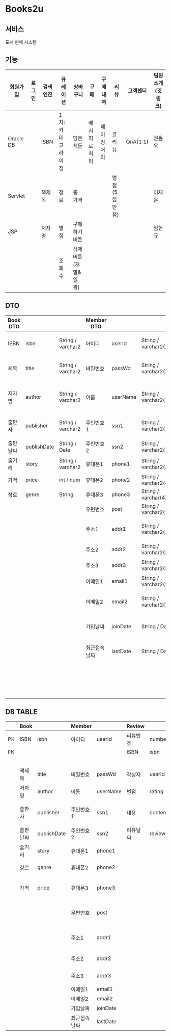 # Books2u
## 서비스
도서 판매 시스템

## 기능
| 회원가입      | 로그인 | 검색 엔진 | 큐레이션       | 장바구니         | 구매      | 구매내역   | 리뷰       | 고객센터     | 팀원 소개(깃링크) |
| --------- | --- | ----- | ---------- | ------------ | ------- | ------ | -------- | -------- | ---------- |
| Oracle DB |     | ISBN  | 1차: 카테고라이징 | 담은 책들        | 메시지로 처리 | 페이징 처리 | 글 리뷰     | QnA(1:1) | 권동욱        |
| Servlet   |     | 책제목   | 장르         | 총 가격         |         |        | 별점(5점만점) |          | 이재은        |
| JSP       |     | 저자명   | 별점         | 구매하기 버튼      |         |        |          |          | 임현규        |
|           |     |       | 조회수        | 삭제 버튼(개별&일괄) |         |        |          |          |            |

## DTO
| Book DTO |             |                   | Member DTO |          |                        | Review DTO |            |                   | Order DTO |                 |                       | Cart DTO |           |                   | Page DTO  |           |              |
| -------- | ----------- | ----------------- | ---------- | -------- | ---------------------- | ---------- | ---------- | ----------------- | --------- | --------------- | --------------------- | -------- | --------- | ----------------- | --------- | --------- | ------------ |
| ISBN     | isbn        | String / varchar2 | 아이디        | userId   | String / varchar2(10)  | 리뷰번호       | reviewId   | int / number      | 주문번호      | orderId         | int / number(20)      | 아이디      | userId    | String / varchar2 | 가져올 데이터   | list      | ArrayList<T> |
| 제목       | title       | String / varchar2 | 비밀번호       | passWd   | String / varchar2(10)  | ISBN       | isbn       | String / varchar2 | 아이디       | userId          | String / varchar2(10) | ISBN     | isbn      | String / varchar2 | 현재 페이지    | curPage   | int          |
| 저자명      | author      | String / varchar2 | 이름         | userName | String / varchar2(10)  | 작성자        | userId     | String / varchar2 | ISBN      | isbn            | String / varchar2(10) | 책제목      | title     | String / varchar2 | 보여줄 데이터 수 | perPage   | int          |
| 출판사      | publisher   | String / varchar2 | 주민번호1      | ssn1     | String / varchar2(10)  | 별점         | rating     | int / number      | 책제목       | title           | String / varchar2     | 저자명      | author    | String / varchar2 | 전체 페이지    | totalPage | int          |
| 출판날짜     | publishDate | String / Date     | 주민번호2      | ssn2     | String / varchar2(10)  | 내용         | content    | String / varchar2 | 저자명       | author          | String / varchar2     | 출판사      | publisher | String / varchar2 |           |           |              |
| 줄거리      | story       | String / varchar2 | 휴대폰1       | phone1   | String / varchar2(3)   | 리뷰날짜       | reviewDate | String / Date     | 출판사       | publisher       | String / varchar2     | 가격       | price     | int / number      |           |           |              |
| 가격       | price       | int / num         | 휴대폰2       | phone2   | String / varchar2(4)   |            |            |                   | 가격        | price           | int / number          | 수량       | amount    | int / number      |           |           |              |
| 장르       | genre       | String            | 휴대폰3       | phone3   | String / varchar(4)    |            |            |                   | 수량        | amount          | int / number(10)      |          |           |                   |           |           |              |
|          |             |                   | 우편번호       | post     | String / varchar2(10)  |            |            |                   | 수령인       | recipient       | String / varchar2(10) |          |           |                   |           |           |              |
|          |             |                   | 주소1        | addr1    | String / varchar2(20)  |            |            |                   | 수령지 우편번호  | recipientPost   | String / varchar2(10) |          |           |                   |           |           |              |
|          |             |                   | 주소2        | addr2    | String / varchar2(500) |            |            |                   | 수령지1      | recipientAddr1  | String / varchar2(20) |          |           |                   |           |           |              |
|          |             |                   | 주소3        | addr3    | String / varchar2(500) |            |            |                   | 수령지2      | recipientAddr2  | String / varchar2(30) |          |           |                   |           |           |              |
|          |             |                   | 이메일1       | email1   | String / varchar2(20)  |            |            |                   | 수령지3      | recipientAddr3  | String / varchar2(30) |          |           |                   |           |           |              |
|          |             |                   | 이메일2       | email2   | String / varchar2(20)  |            |            |                   | 수령인전화번호1  | recipientPhone1 | String / varchar2(3)  |          |           |                   |           |           |              |
|          |             |                   | 가입날짜       | joinDate | String / Date          |            |            |                   | 수령인전화번호2  | recipientPhone2 | String / varchar2(4)  |          |           |                   |           |           |              |
|          |             |                   | 최근접속 날짜    | lastDate | String / Date          |            |            |                   | 수령인전화번호3  | recipientPhone3 | String / varchar2(4)  |          |           |                   |           |           |              |
|          |             |                   |            |          |                        |            |            |                   | 결제수단      | payment         | String / varchar2(10) |          |           |                   |           |           |              |
|          |             |                   |            |          |                        |            |            |                   | 주문날짜      | orderDate       | String / Date         |          |           |                   |           |           |              |
  
## DB TABLE
|    | Book |             | Member  |          | Review |            | Order    |                 |
| -- | ---- | ----------- | ------- | -------- | ------ | ---------- | -------- | --------------- |
| PK | ISBN | isbn        | 아이디     | userId   | 리뷰번호   | number     | 주문번호     | orderId         |
| FK |      |             |         |          | ISBN   | isbn       | ISBN     | isbn            |
|    |      |             |         |          |        |            | 아이디      | userId          |
|    | 책제목  | title       | 비밀번호    | passWd   | 작성자    | userId     | 수량       | amount          |
|    | 저자명  | author      | 이름      | userName | 별점     | rating     | 수령인      | recipient       |
|    | 출판사  | publisher   | 주민번호1   | ssn1     | 내용     | content    | 수령지 우편번호 | recipientPost   |
|    | 출판날짜 | publishDate | 주민번호2   | ssn2     | 리뷰날짜   | reviewDate | 수령지1     | recipientAddr1  |
|    | 줄거리  | story       | 휴대폰1    | phone1   |        |            | 수령지2     | recipientAddr2  |
|    | 장르   | genre       | 휴대폰2    | phone2   |        |            | 수령지3     | recipientAddr3  |
|    | 가격   | price       | 휴대폰3    | phone3   |        |            | 수령인전화번호1 | recipientPhone1 |
|    |      |             | 우편번호    | post     |        |            | 수령인전화번호2 | recipientPhone2 |
|    |      |             | 주소1     | addr1    |        |            | 수령인전화번호3 | recipientPhone3 |
|    |      |             | 주소2     | addr2    |        |            | 결제수단     | payment         |
|    |      |             | 주소3     | addr3    |        |            | 주문날짜     | orderDate       |
|    |      |             | 이메일1    | email1   |        |            |          |                 |
|    |      |             | 이메일2    | email2   |        |            |          |                 |
|    |      |             | 가입날짜    | joinDate |        |            |          |                 |
|    |      |             | 최근접속 날짜 | lastDate |        |            |          |                 |

